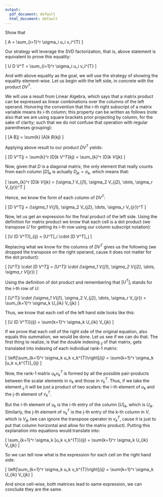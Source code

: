 ```yaml
---
output:
  pdf_document: default
  html_document: default
---
```

Show that 

\[
A = \sum_{i=1}^r \sigma_i u_i v_i^{T}
\]

Our strategy will leverage the SVD factorization, that is, above statement is equivalent to prove this equality:

\[
U D V^T = \sum_{i=1}^r \sigma_i u_i v_i^{T}
\]

And with above equality as the goal, we will use the strategy of showing the equality element-wise. Let us begin with the left side, in concrete with the product $D V^T$.

We will use a result from Linear Algebra, which says that a matrix product can be expressed as linear combinations over the columns of the left operand. Honoring the convention that the i-th right subscript of a matrix variable means its i-th column; this property can be written as follows (note also that we are using square brackets prior projecting by column, for the sake of clarity; such that we do not confuse that operation with regular parentheses grouping):

\[
[A B]_j = \sum_{k} [A]_k B_{kj}
\]

Applying above result to our product $D V^T$ yields:

\[
[D V^T]_j = \sum_{k}^r [D]_k V^T_{kj} = \sum_{k}^r [D]_k V_{jk}
\]

Now, given that $D$ is a diagonal matrix, the only element that really counts from each column $[D]_k$ is actually $D_{jk} = \sigma_k$, which means that:

\[
\sum_{k}^r [D]_k V_{jk} = 
(\sigma_1 V_{j1}, \sigma_2 V_{j2}, \dots, \sigma_r V_{jr})^T
\]

Hence, we know the form of each column of $D V^T$:

\[
[D V^T]_j = 
(\sigma_1 V_{j1}, \sigma_2 V_{j2}, \dots, \sigma_r V_{jr})^T
\]

Now, let us get an expression for the final product of the left side. Using the definition for matrix product we know that each cell is a dot product (we transpose $U$ for getting its i-th row using our column subscript notation):

\[
[U (D V^T)]_{ij} = [U^T]_i \cdot [D V^T]_j
\]

Replacing what we know for the columns of $D V^T$ gives us the following (we dropped the transpose on the right operand, cause it does not matter for the dot product):

\[
[U^T]_i \cdot [D V^T]_j = [U^T]_i \cdot 
(\sigma_1 V_{j1}, \sigma_2 V_{j2}, \dots, \sigma_r V_{jr})
\]

Using the definition of dot product and remembering that $[U^T]_i$ stands for the i-th row of $U$:

\[
[U^T]_i \cdot 
(\sigma_1 V_{j1}, \sigma_2 V_{j2}, \dots, \sigma_r V_{jr}) = 
\sum_{k=1}^r \sigma_k U_{ik} V_{jk}
\]

Thus, we know that each cell of the left hand side looks like this:

\[
[U (D V^T)]_{ij} = \sum_{k=1}^r \sigma_k U_{ik} V_{jk}
\]

If we prove that each cell of the right side of the original equation, also equals this summation, we would be done. Let us see if we can do that. The first thing to realize, is that the double indexing $_{ij}$ of that matrix, gets translated into indexing of each individual rank-1 matrix:

\[
\left[\sum_{k=1}^r \sigma_k u_k v_k^{T}\right]_{ij} =
\sum_{k=1}^r \sigma_k [u_k v_k^{T}]_{ij}
\]

Now, the rank-1 matrix $u_k v_k^{T}$ is formed by all the possible pair-products between the scalar elements in $u_k$ and those in $v_k^T$. Thus, if we take the element $_{ij}$ it will be just a product of two scalars: the i-th element of $u_k$ and the j-th element of $v_k^T$. 

But the i-th element of $u_k$ is the i-th entry of the column $[U]_k$, which is $U_{ik}$. Similarly, the j-th element of $v_k^T$ is the j-th entry of the k-th column in $V$, which is $V_{jk}$ (we can ignore the transpose operator in $v_k^T$, cause it is just to put that column horizontal and allow for the matrix product). Putting this explanation into equations would translate into:

\[
\sum_{k=1}^r \sigma_k [u_k v_k^{T}]_{ij} =
\sum_{k=1}^r \sigma_k U_{ik} V_{jk}
\]

So we can tell now what is the expression for each cell on the right hand side:

\[
\left[\sum_{k=1}^r \sigma_k u_k v_k^{T}\right]_{ij} =
\sum_{k=1}^r \sigma_k U_{ik} V_{jk}
\]

And since cell-wise, both matrices lead to same expression, we can conclude they are the same.
